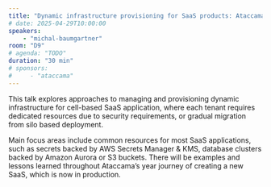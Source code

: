 ```yaml
---
title: "Dynamic infrastructure provisioning for SaaS products: Ataccama way"
# date: 2025-04-29T10:00:00
speakers:
    - "michal-baumgartner"
room: "D9"
# agenda: "TODO"
duration: "30 min"
# sponsors:
#     - "ataccama"
---
```


This talk explores approaches to managing and provisioning dynamic infrastructure for cell-based SaaS application, where each tenant requires dedicated resources due to security requirements, or gradual migration from silo based deployment.

Main focus areas include common resources for most SaaS applications, such as secrets backed by AWS Secrets Manager & KMS, database clusters backed by Amazon Aurora or S3 buckets. There will be examples and lessons learned throughout Ataccama’s year journey of creating a new SaaS, which is now in production.
